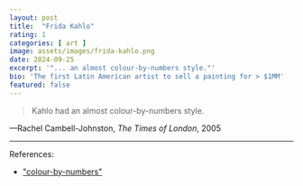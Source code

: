 ```yaml
---
layout: post
title:  "Frida Kahlo"
rating: 1
categories: [ art ]
image: assets/images/frida-kahlo.png
date: 2024-09-25
excerpt: '"... an almost colour-by-numbers style."'
bio: 'The first Latin American artist to sell a painting for > $1MM'
featured: false
---
```


> Kahlo had an almost colour-by-numbers style.

—Rachel Cambell-Johnston, _The Times of London_, 2005

---

References:

- ["colour-by-numbers"](https://www.thetimes.com/article/frida-kahlo-2b5g2mwkg75)
